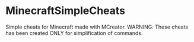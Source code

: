 # MinecraftSimpleCheats
Simple cheats for Minecraft made with MCreator. WARNING: These cheats has been created ONLY for simplification of commands.
